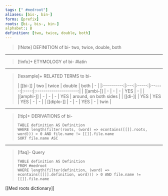 ```yaml
---
tags: [" #medroot"]
aliases: [bis-, bin-]
forms: [prefix]
roots: [bi-, bis-, bin-]
alphabet:: B
definition: [two, twice, double, both]
---
```

>[!Note] DEFINITION of bi-
>two, twice, double, both
_____
>[!info]+ ETYMOLOGY of bi-
>#latin
_____
>[!example]+ RELATED TERMS to bi-
>
>|  [[bi-]]   | two | twice | double | both |           -           |
|:----------:|:---:|:-----:|:------:|:----:|:---------------------:|
| [[ambi-]]  |  -  |   -   |   -    | YES  |           -           |
| [[amphi-]] |  -  |   -   |   -    | YES  | around, on both sides |
|  [[di-]]   | YES |  YES  |  YES   |  -   |           -           |
| [[diplo-]] |  -  |   -   |  YES   |  -   |         twin          |
_____
>[!tip]+ DERIVATIONS of bi-
>```dataview
>TABLE definition AS Definition 
>WHERE length(filter(roots, (word) => econtains([[]].roots, word))) > 0 AND file.name != [[]].file.name
>SORT file.name ASC
>```
_____
>[!faq]- Query
>
>```dataview
>TABLE definition AS Definition
>FROM #medroot
>WHERE length(filter(definition, (word) => econtains([[]].definition, word))) > 0 AND file.name != [[]].file.name
>```

[[Med roots dictionary]]